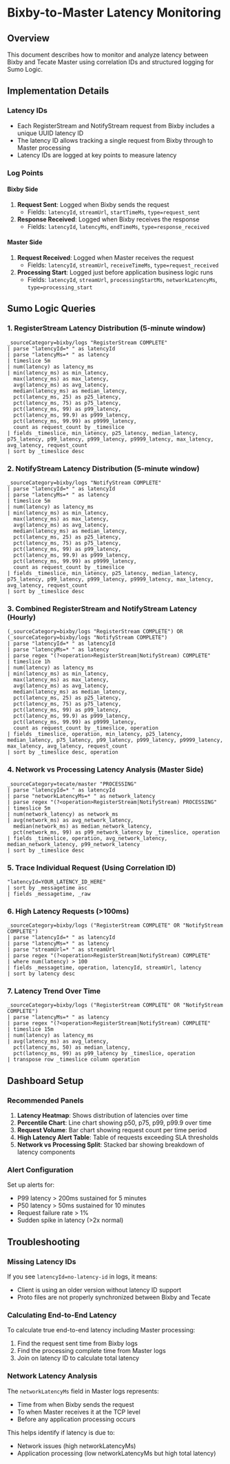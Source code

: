 # Bixby-to-Master Latency Monitoring

## Overview
This document describes how to monitor and analyze latency between Bixby and Tecate Master using correlation IDs and structured logging for Sumo Logic.

## Implementation Details

### Latency IDs
- Each RegisterStream and NotifyStream request from Bixby includes a unique UUID latency ID
- The latency ID allows tracking a single request from Bixby through to Master processing
- Latency IDs are logged at key points to measure latency

### Log Points

#### Bixby Side
1. **Request Sent**: Logged when Bixby sends the request
   - Fields: `latencyId`, `streamUrl`, `startTimeMs`, `type=request_sent`
2. **Response Received**: Logged when Bixby receives the response
   - Fields: `latencyId`, `latencyMs`, `endTimeMs`, `type=response_received`

#### Master Side
1. **Request Received**: Logged when Master receives the request
   - Fields: `latencyId`, `streamUrl`, `receiveTimeMs`, `type=request_received`
2. **Processing Start**: Logged just before application business logic runs
   - Fields: `latencyId`, `streamUrl`, `processingStartMs`, `networkLatencyMs`, `type=processing_start`

## Sumo Logic Queries

### 1. RegisterStream Latency Distribution (5-minute window)
```
_sourceCategory=bixby/logs "RegisterStream COMPLETE"
| parse "latencyId=* " as latencyId
| parse "latencyMs=* " as latency
| timeslice 5m
| num(latency) as latency_ms
| min(latency_ms) as min_latency,
  max(latency_ms) as max_latency,
  avg(latency_ms) as avg_latency,
  median(latency_ms) as median_latency,
  pct(latency_ms, 25) as p25_latency,
  pct(latency_ms, 75) as p75_latency,
  pct(latency_ms, 99) as p99_latency,
  pct(latency_ms, 99.9) as p999_latency,
  pct(latency_ms, 99.99) as p9999_latency,
  count as request_count by _timeslice
| fields _timeslice, min_latency, p25_latency, median_latency, p75_latency, p99_latency, p999_latency, p9999_latency, max_latency, avg_latency, request_count
| sort by _timeslice desc
```

### 2. NotifyStream Latency Distribution (5-minute window)
```
_sourceCategory=bixby/logs "NotifyStream COMPLETE"
| parse "latencyId=* " as latencyId
| parse "latencyMs=* " as latency
| timeslice 5m
| num(latency) as latency_ms
| min(latency_ms) as min_latency,
  max(latency_ms) as max_latency,
  avg(latency_ms) as avg_latency,
  median(latency_ms) as median_latency,
  pct(latency_ms, 25) as p25_latency,
  pct(latency_ms, 75) as p75_latency,
  pct(latency_ms, 99) as p99_latency,
  pct(latency_ms, 99.9) as p999_latency,
  pct(latency_ms, 99.99) as p9999_latency,
  count as request_count by _timeslice
| fields _timeslice, min_latency, p25_latency, median_latency, p75_latency, p99_latency, p999_latency, p9999_latency, max_latency, avg_latency, request_count
| sort by _timeslice desc
```

### 3. Combined RegisterStream and NotifyStream Latency (Hourly)
```
(_sourceCategory=bixby/logs "RegisterStream COMPLETE") OR (_sourceCategory=bixby/logs "NotifyStream COMPLETE")
| parse "latencyId=* " as latencyId
| parse "latencyMs=* " as latency
| parse regex "(?<operation>RegisterStream|NotifyStream) COMPLETE"
| timeslice 1h
| num(latency) as latency_ms
| min(latency_ms) as min_latency,
  max(latency_ms) as max_latency,
  avg(latency_ms) as avg_latency,
  median(latency_ms) as median_latency,
  pct(latency_ms, 25) as p25_latency,
  pct(latency_ms, 75) as p75_latency,
  pct(latency_ms, 99) as p99_latency,
  pct(latency_ms, 99.9) as p999_latency,
  pct(latency_ms, 99.99) as p9999_latency,
  count as request_count by _timeslice, operation
| fields _timeslice, operation, min_latency, p25_latency, median_latency, p75_latency, p99_latency, p999_latency, p9999_latency, max_latency, avg_latency, request_count
| sort by _timeslice desc, operation
```

### 4. Network vs Processing Latency Analysis (Master Side)
```
_sourceCategory=tecate/master "PROCESSING"
| parse "latencyId=* " as latencyId
| parse "networkLatencyMs=* " as network_latency
| parse regex "(?<operation>RegisterStream|NotifyStream) PROCESSING"
| timeslice 5m
| num(network_latency) as network_ms
| avg(network_ms) as avg_network_latency,
  median(network_ms) as median_network_latency,
  pct(network_ms, 99) as p99_network_latency by _timeslice, operation
| fields _timeslice, operation, avg_network_latency, median_network_latency, p99_network_latency
| sort by _timeslice desc
```

### 5. Trace Individual Request (Using Correlation ID)
```
"latencyId=YOUR_LATENCY_ID_HERE"
| sort by _messagetime asc
| fields _messagetime, _raw
```

### 6. High Latency Requests (>100ms)
```
_sourceCategory=bixby/logs ("RegisterStream COMPLETE" OR "NotifyStream COMPLETE")
| parse "latencyId=* " as latencyId
| parse "latencyMs=* " as latency
| parse "streamUrl=* " as streamUrl
| parse regex "(?<operation>RegisterStream|NotifyStream) COMPLETE"
| where num(latency) > 100
| fields _messagetime, operation, latencyId, streamUrl, latency
| sort by latency desc
```

### 7. Latency Trend Over Time
```
_sourceCategory=bixby/logs ("RegisterStream COMPLETE" OR "NotifyStream COMPLETE")
| parse "latencyMs=* " as latency
| parse regex "(?<operation>RegisterStream|NotifyStream) COMPLETE"
| timeslice 15m
| num(latency) as latency_ms
| avg(latency_ms) as avg_latency,
  pct(latency_ms, 50) as median_latency,
  pct(latency_ms, 99) as p99_latency by _timeslice, operation
| transpose row _timeslice column operation
```

## Dashboard Setup

### Recommended Panels
1. **Latency Heatmap**: Shows distribution of latencies over time
2. **Percentile Chart**: Line chart showing p50, p75, p99, p99.9 over time
3. **Request Volume**: Bar chart showing request count per time period
4. **High Latency Alert Table**: Table of requests exceeding SLA thresholds
5. **Network vs Processing Split**: Stacked bar showing breakdown of latency components

### Alert Configuration
Set up alerts for:
- P99 latency > 200ms sustained for 5 minutes
- P50 latency > 50ms sustained for 10 minutes
- Request failure rate > 1%
- Sudden spike in latency (>2x normal)

## Troubleshooting

### Missing Latency IDs
If you see `latencyId=no-latency-id` in logs, it means:
- Client is using an older version without latency ID support
- Proto files are not properly synchronized between Bixby and Tecate

### Calculating End-to-End Latency
To calculate true end-to-end latency including Master processing:
1. Find the request sent time from Bixby logs
2. Find the processing complete time from Master logs
3. Join on latency ID to calculate total latency

### Network Latency Analysis
The `networkLatencyMs` field in Master logs represents:
- Time from when Bixby sends the request
- To when Master receives it at the TCP level
- Before any application processing occurs

This helps identify if latency is due to:
- Network issues (high networkLatencyMs)
- Application processing (low networkLatencyMs but high total latency)
